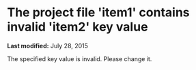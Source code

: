 
# The project file 'item1' contains invalid 'item2' key value

 **Last modified:** July 28, 2015

The specified key value is invalid. Please change it.
